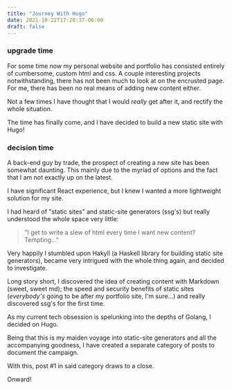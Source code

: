 ```yaml
---
title: "Journey With Hugo"
date: 2021-10-22T17:20:37-06:00
draft: false
---
```


### upgrade time

For some time now my personal website and portfolio has consisted entirely of cumbersome, custom html and css. 
A couple interesting projects notwithstanding, there has not been much to look at on the encrusted page. 
For me, there has been no real means of adding new content either.

Not a few times I have thought that I would _really_ get after it, and rectify the whole situation.

The time has finally come, and I have decided to build a new static site with Hugo!

### decision time

A back-end guy by trade, the prospect of creating a new site has been somewhat daunting. This mainly due to the myriad 
of options and the fact that I am not exactly up on the latest.

I have significant React experience, but I knew I wanted a more lightweight solution for my site. 

I had heard of "static sites" and static-site generators (ssg's) but really understood the whole space very little:

> "I get to write a slew of html every time I want new content? Tempting..."

Very happily I stumbled upon Hakyll (a Haskell library for building static site generators), became very intrigued with
the whole thing again, and decided to investigate.

Long story short, I discovered the idea of creating content with Markdown (sweet, sweet md); the speed and security 
benefits of static sites (_everybody's_ going to be after my portfolio site, I'm sure...) and really discovered ssg's for the first time.

As my current tech obsession is spelunking into the depths of Golang, I decided on Hugo.

Being that this is my maiden voyage into static-site generators and all the accompanying goodness, I have created a separate
category of posts to document the campaign.

With this, post #1 in said category draws to a close.

Onward!